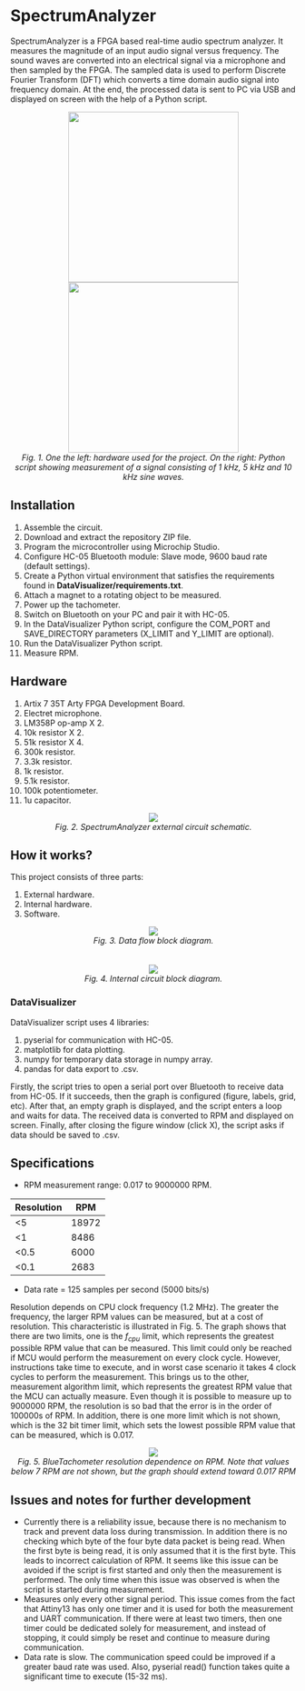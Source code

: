 # SpectrumAnalyzer
SpectrumAnalyzer is a FPGA based real-time audio spectrum analyzer. It measures the magnitude of an input audio signal versus frequency. The sound waves are converted into an electrical signal via a microphone and then sampled by the FPGA. The sampled data is used to perform Discrete Fourier Transform (DFT) which converts a time domain audio signal into frequency domain. At the end, the processed data is sent to PC via USB and displayed on screen with the help of a Python script.

<div align="center">
  <img src="https://github.com/dariusur/SpectrumAnalyzer/blob/main/images/prototype.png" widht="300" height="300">
  <img src="https://github.com/dariusur/SpectrumAnalyzer/blob/main/images/graph.png" widht="300" height="300">
</div>
<div align="center">
  <i>Fig. 1. One the left: hardware used for the project. On the right: Python script showing measurement of a signal consisting of 1 kHz, 5 kHz and 10 kHz sine waves.</i>
</div>

## Installation
1. Assemble the circuit.
2. Download and extract the repository ZIP file.
3. Program the microcontroller using Microchip Studio.
4. Configure HC-05 Bluetooth module: Slave mode, 9600 baud rate (default settings).
5. Create a Python virtual environment that satisfies the requirements found in **DataVisualizer/requirements.txt**.
6. Attach a magnet to a rotating object to be measured.
7. Power up the tachometer.
8. Switch on Bluetooth on your PC and pair it with HC-05.
9. In the DataVisualizer Python script, configure the COM_PORT and SAVE_DIRECTORY parameters (X_LIMIT and Y_LIMIT are optional).
10. Run the DataVisualizer Python script.
11. Measure RPM.

## Hardware
1. Artix 7 35T Arty FPGA Development Board.
2. Electret microphone.
3. LM358P op-amp X 2.
4. 10k resistor X 2.
5. 51k resistor X 4.
6. 300k resistor.
7. 3.3k resistor.
8. 1k resistor.
9. 5.1k resistor.
10. 100k potentiometer.
11. 1u capacitor.

<div align="center">
  <img src="https://github.com/dariusur/SpectrumAnalyzer/blob/main/drawings/external_circuit_schematic.png">
</div>
<div align="center">
  <i>Fig. 2. SpectrumAnalyzer external circuit schematic.</i>
</div>

## How it works?
This project consists of three parts: 
1. External hardware.
2. Internal hardware.
3. Software.


<div align="center">
  <img src="https://github.com/dariusur/SpectrumAnalyzer/blob/main/drawings/dataflow_diagram.png">
</div>
<div align="center">
  <i>Fig. 3. Data flow block diagram.</i>
</div>
<br></br>
<div align="center">
  <img src="https://github.com/dariusur/SpectrumAnalyzer/blob/main/drawings/internal_circuit_block_diagram.png">
</div>
<div align="center">
  <i>Fig. 4. Internal circuit block diagram.</i>
</div>

### DataVisualizer
DataVisualizer script uses 4 libraries:
1. pyserial for communication with HC-05.
2. matplotlib for data plotting.
3. numpy for temporary data storage in numpy array.
4. pandas for data export to .csv.

Firstly, the script tries to open a serial port over Bluetooth to receive data from HC-05. If it succeeds, then the graph is configured (figure, labels, grid, etc). After that, an empty graph is displayed, and the script enters a loop and waits for data. The received data is converted to RPM and displayed on screen. Finally, after closing the figure window (click X), the script asks if data should be saved to .csv.

## Specifications
* RPM measurement range: 0.017 to 9000000 RPM.

|Resolution|RPM|
|---|---|
|<5|18972|
|<1|8486|
|<0.5|6000|
|<0.1|2683|

* Data rate = 125 samples per second (5000 bits/s)

Resolution depends on CPU clock frequency (1.2 MHz). The greater the frequency, the larger RPM values can be measured, but at a cost of resolution. This characteristic is illustrated in Fig. 5. The graph shows that there are two limits, one is the $f_{cpu}$ limit, which represents the greatest possible RPM value that can be measured. This limit could only be reached if MCU would perform the measurement on every clock cycle. However, instructions take time to execute, and in worst case scenario it takes 4 clock cycles to perform the measurement. This brings us to the other, measurement algorithm limit, which represents the greatest RPM value that the MCU can actually measure. Even though it is possible to measure up to 9000000 RPM, the resolution is so bad that the error is in the order of 100000s of RPM. In addition, there is one more limit which is not shown, which is the 32 bit timer limit, which sets the lowest possible RPM value that can be measured, which is 0.017.

<div align="center">
  <img src="https://github.com/dariusur/BlueTachometer/blob/main/misc/graphs/untitled.png">
</div>
<div align="center">
  <i>Fig. 5. BlueTachometer resolution dependence on RPM. Note that values below 7 RPM are not shown, but the graph should extend toward 0.017 RPM</i>
</div>

## Issues and notes for further development
* Currently there is a reliability issue, because there is no mechanism to track and prevent data loss during transmission. In addition there is no checking which byte of the four byte data packet is being read. When the first byte is being read, it is only assumed that it is the first byte. This leads to incorrect calculation of RPM. It seems like this issue can be avoided if the script is first started and only then the measurement is performed. The only time when this issue was observed is when the script is started during measurement.
* Measures only every other signal period. This issue comes from the fact that Attiny13 has only one timer and it is used for both the measurement and UART communication. If there were at least two timers, then one timer could be dedicated solely for measurement, and instead of stopping, it could simply be reset and continue to measure during communication.
* Data rate is slow. The communication speed could be improved if a greater baud rate was used. Also, pyserial read() function takes quite a significant time to execute (15-32 ms).

